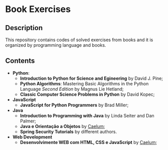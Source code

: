 # Book Exercises

## Description

This repository contains codes of solved exercises from books and it is organized by programming language and books.

## Contents

* **Python**:
  * **Introduction to Python for Science and Egineering** by David J. Pine;
  * **Python Algorithms**: Mastering Basic Algorithms in the Python Language *Second Edition*  by Magnus Lie Hetland;
  * **Classic Computer Science Problems in Python** by David Kopec;
* **JavaScript**
  * **JavaScript for Python Programmers** by Brad Miller;
* **Java**
  * **Introduction to Programming with Java** by Linda Seiter and Dan Palmer;
  * **Java e Orientação a Objetos** by [Caelum;](https://www.caelum.com.br/apostila-java-orientacao-objetos/)
  * **Spring Security Tutorials** by different authors.
* **Web Development**
  * **Desenvolvimente WEB com HTML, CSS e JavaScript** by [Caelum](https://www.caelum.com.br/apostila-html-css-javascript/);

